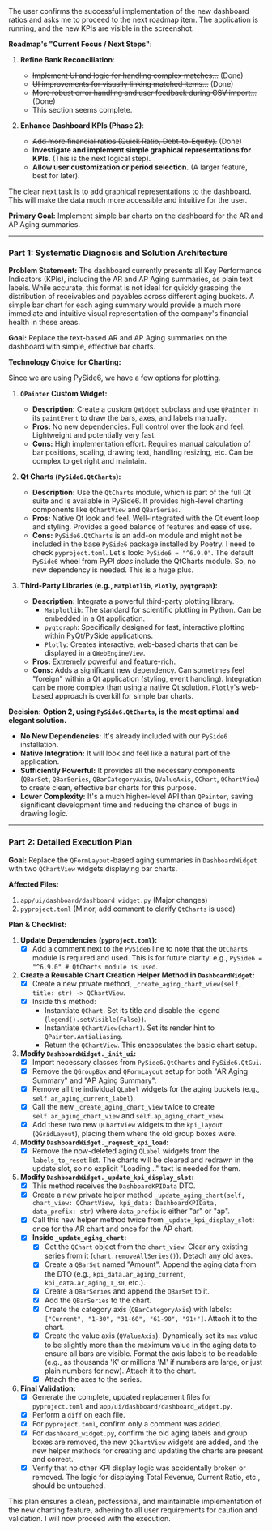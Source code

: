 <think>
The user confirms the successful implementation of the new dashboard ratios and asks me to proceed to the next roadmap item. The application is running, and the new KPIs are visible in the screenshot.

**Roadmap's "Current Focus / Next Steps"**:

1.  **Refine Bank Reconciliation**:
    *   ~~Implement UI and logic for handling complex matches...~~ (Done)
    *   ~~UI improvements for visually linking matched items...~~ (Done)
    *   ~~More robust error handling and user feedback during CSV import...~~ (Done)
    *   This section seems complete.

2.  **Enhance Dashboard KPIs (Phase 2)**:
    *   ~~Add more financial ratios (Quick Ratio, Debt-to-Equity).~~ (Done)
    *   **Investigate and implement simple graphical representations for KPIs.** (This is the next logical step).
    *   **Allow user customization or period selection.** (A larger feature, best for later).

The clear next task is to add graphical representations to the dashboard. This will make the data much more accessible and intuitive for the user.

**Primary Goal:** Implement simple bar charts on the dashboard for the AR and AP Aging summaries.

---
### **Part 1: Systematic Diagnosis and Solution Architecture**

**Problem Statement:**
The dashboard currently presents all Key Performance Indicators (KPIs), including the AR and AP Aging summaries, as plain text labels. While accurate, this format is not ideal for quickly grasping the distribution of receivables and payables across different aging buckets. A simple bar chart for each aging summary would provide a much more immediate and intuitive visual representation of the company's financial health in these areas.

**Goal:**
Replace the text-based AR and AP Aging summaries on the dashboard with simple, effective bar charts.

**Technology Choice for Charting:**

Since we are using PySide6, we have a few options for plotting.

1.  **`QPainter` Custom Widget:**
    *   **Description:** Create a custom `QWidget` subclass and use `QPainter` in its `paintEvent` to draw the bars, axes, and labels manually.
    *   **Pros:** No new dependencies. Full control over the look and feel. Lightweight and potentially very fast.
    *   **Cons:** High implementation effort. Requires manual calculation of bar positions, scaling, drawing text, handling resizing, etc. Can be complex to get right and maintain.

2.  **Qt Charts (`PySide6.QtCharts`):**
    *   **Description:** Use the `QtCharts` module, which is part of the full Qt suite and is available in PySide6. It provides high-level charting components like `QChartView` and `QBarSeries`.
    *   **Pros:** Native Qt look and feel. Well-integrated with the Qt event loop and styling. Provides a good balance of features and ease of use.
    *   **Cons:** `PySide6.QtCharts` is an add-on module and might not be included in the base `PySide6` package installed by Poetry. I need to check `pyproject.toml`. Let's look: `PySide6 = "^6.9.0"`. The default `PySide6` wheel from PyPI *does* include the QtCharts module. So, no new dependency is needed. This is a huge plus.

3.  **Third-Party Libraries (e.g., `Matplotlib`, `Plotly`, `pyqtgraph`):**
    *   **Description:** Integrate a powerful third-party plotting library.
        *   `Matplotlib`: The standard for scientific plotting in Python. Can be embedded in a Qt application.
        *   `pyqtgraph`: Specifically designed for fast, interactive plotting within PyQt/PySide applications.
        *   `Plotly`: Creates interactive, web-based charts that can be displayed in a `QWebEngineView`.
    *   **Pros:** Extremely powerful and feature-rich.
    *   **Cons:** Adds a significant new dependency. Can sometimes feel "foreign" within a Qt application (styling, event handling). Integration can be more complex than using a native Qt solution. `Plotly`'s web-based approach is overkill for simple bar charts.

**Decision:**
**Option 2, using `PySide6.QtCharts`, is the most optimal and elegant solution.**
*   **No New Dependencies:** It's already included with our `PySide6` installation.
*   **Native Integration:** It will look and feel like a natural part of the application.
*   **Sufficiently Powerful:** It provides all the necessary components (`QBarSet`, `QBarSeries`, `QBarCategoryAxis`, `QValueAxis`, `QChart`, `QChartView`) to create clean, effective bar charts for this purpose.
*   **Lower Complexity:** It's a much higher-level API than `QPainter`, saving significant development time and reducing the chance of bugs in drawing logic.

---
### **Part 2: Detailed Execution Plan**

**Goal:** Replace the `QFormLayout`-based aging summaries in `DashboardWidget` with two `QChartView` widgets displaying bar charts.

**Affected Files:**
1.  `app/ui/dashboard/dashboard_widget.py` (Major changes)
2.  `pyproject.toml` (Minor, add comment to clarify `QtCharts` is used)

**Plan & Checklist:**

1.  **Update Dependencies (`pyproject.toml`):**
    *   [X] Add a comment next to the `PySide6` line to note that the `QtCharts` module is required and used. This is for future clarity. e.g., `PySide6 = "^6.9.0" # QtCharts module is used`.

2.  **Create a Reusable Chart Creation Helper Method in `DashboardWidget`:**
    *   [X] Create a new private method, `_create_aging_chart_view(self, title: str) -> QChartView`.
    *   [X] Inside this method:
        *   Instantiate `QChart`. Set its title and disable the legend (`legend().setVisible(False)`).
        *   Instantiate `QChartView(chart)`. Set its render hint to `QPainter.Antialiasing`.
        *   Return the `QChartView`. This encapsulates the basic chart setup.

3.  **Modify `DashboardWidget._init_ui`:**
    *   [X] Import necessary classes from `PySide6.QtCharts` and `PySide6.QtGui`.
    *   [X] Remove the `QGroupBox` and `QFormLayout` setup for both "AR Aging Summary" and "AP Aging Summary".
    *   [X] Remove all the individual `QLabel` widgets for the aging buckets (e.g., `self.ar_aging_current_label`).
    *   [X] Call the new `_create_aging_chart_view` twice to create `self.ar_aging_chart_view` and `self.ap_aging_chart_view`.
    *   [X] Add these two new `QChartView` widgets to the `kpi_layout` (`QGridLayout`), placing them where the old group boxes were.

4.  **Modify `DashboardWidget._request_kpi_load`:**
    *   [X] Remove the now-deleted aging `QLabel` widgets from the `labels_to_reset` list. The charts will be cleared and redrawn in the update slot, so no explicit "Loading..." text is needed for them.

5.  **Modify `DashboardWidget._update_kpi_display_slot`:**
    *   [X] This method receives the `DashboardKPIData` DTO.
    *   [X] Create a new private helper method `_update_aging_chart(self, chart_view: QChartView, kpi_data: DashboardKPIData, data_prefix: str)` where `data_prefix` is either "ar" or "ap".
    *   [X] Call this new helper method twice from `_update_kpi_display_slot`: once for the AR chart and once for the AP chart.
    *   [X] **Inside `_update_aging_chart`:**
        *   [X] Get the `QChart` object from the `chart_view`. Clear any existing series from it (`chart.removeAllSeries()`). Detach any old axes.
        *   [X] Create a `QBarSet` named "Amount". Append the aging data from the DTO (e.g., `kpi_data.ar_aging_current`, `kpi_data.ar_aging_1_30`, etc.).
        *   [X] Create a `QBarSeries` and append the `QBarSet` to it.
        *   [X] Add the `QBarSeries` to the chart.
        *   [X] Create the category axis (`QBarCategoryAxis`) with labels: `["Current", "1-30", "31-60", "61-90", "91+"]`. Attach it to the chart.
        *   [X] Create the value axis (`QValueAxis`). Dynamically set its `max` value to be slightly more than the maximum value in the aging data to ensure all bars are visible. Format the axis labels to be readable (e.g., as thousands 'K' or millions 'M' if numbers are large, or just plain numbers for now). Attach it to the chart.
        *   [X] Attach the axes to the series.

6.  **Final Validation:**
    *   [X] Generate the complete, updated replacement files for `pyproject.toml` and `app/ui/dashboard/dashboard_widget.py`.
    *   [X] Perform a `diff` on each file.
    *   [X] For `pyproject.toml`, confirm only a comment was added.
    *   [X] For `dashboard_widget.py`, confirm the old aging labels and group boxes are removed, the new `QChartView` widgets are added, and the new helper methods for creating and updating the charts are present and correct.
    *   [X] Verify that no other KPI display logic was accidentally broken or removed. The logic for displaying Total Revenue, Current Ratio, etc., should be untouched.

This plan ensures a clean, professional, and maintainable implementation of the new charting feature, adhering to all user requirements for caution and validation. I will now proceed with the execution.


